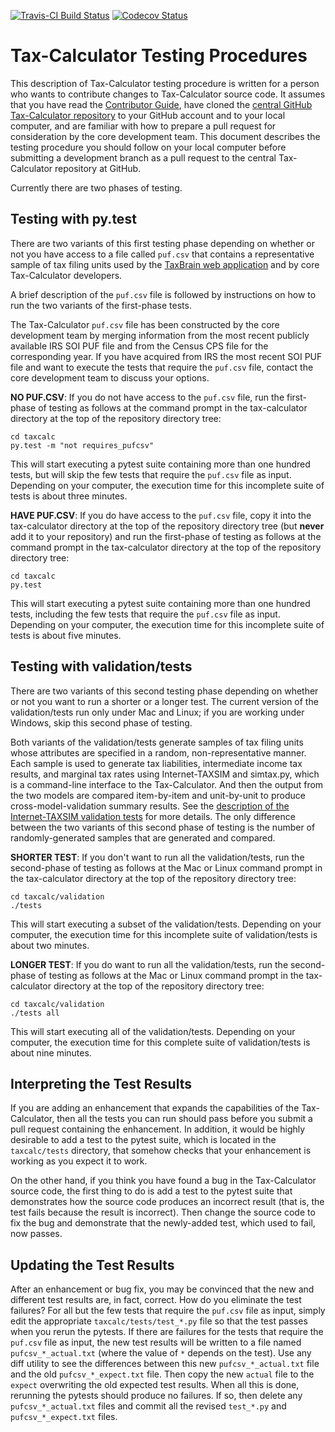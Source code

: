 [![Travis-CI Build Status](https://travis-ci.org/open-source-economics/Tax-Calculator.svg?branch=master)](https://travis-ci.org/open-source-economics/Tax-Calculator)
[![Codecov Status](https://codecov.io/github/open-source-economics/Tax-Calculator/coverage.svg?precision=2)](https://codecov.io/github/open-source-economics/Tax-Calculator)

Tax-Calculator Testing Procedures
=================================

This description of Tax-Calculator testing procedure is written for a
person who wants to contribute changes to Tax-Calculator source code.
It assumes that you have read the [Contributor
Guide](http://taxcalc.readthedocs.org/en/latest/contributor_guide.html),
have cloned the [central GitHub Tax-Calculator
repository](https://github.com/open-source-economics/Tax-Calculator)
to your GitHub account and to your local computer, and are familiar
with how to prepare a pull request for consideration by the core
development team.  This document describes the testing procedure you
should follow on your local computer before submitting a development
branch as a pull request to the central Tax-Calculator repository at
GitHub.

Currently there are two phases of testing.

Testing with py.test
--------------------

There are two variants of this first testing phase depending on
whether or not you have access to a file called ```puf.csv``` that
contains a representative sample of tax filing units used by the
[TaxBrain web application](http://www.ospc.org/taxbrain) and by core
Tax-Calculator developers.

A brief description of the ```puf.csv``` file is followed by
instructions on how to run the two variants of the first-phase tests.

The Tax-Calculator ```puf.csv``` file has been constructed by the core
development team by merging information from the most recent publicly
available IRS SOI PUF file and from the Census CPS file for the
corresponding year.  If you have acquired from IRS the most recent SOI
PUF file and want to execute the tests that require the ```puf.csv```
file, contact the core development team to discuss your options.

**NO PUF.CSV**: If you do not have access to the ```puf.csv``` file,
run the first-phase of testing as follows at the command prompt in the
tax-calculator directory at the top of the repository directory tree:

```
cd taxcalc
py.test -m "not requires_pufcsv"
```

This will start executing a pytest suite containing more than one
hundred tests, but will skip the few tests that require the
```puf.csv``` file as input.  Depending on your computer, the
execution time for this incomplete suite of tests is about three
minutes.

**HAVE PUF.CSV**: If you do have access to the ```puf.csv``` file,
copy it into the tax-calculator directory at the top of the repository
directory tree (but **never** add it to your repository) and run the
first-phase of testing as follows at the command prompt in the
tax-calculator directory at the top of the repository directory tree:

```
cd taxcalc
py.test
```

This will start executing a pytest suite containing more than one
hundred tests, including the few tests that require the ```puf.csv```
file as input.  Depending on your computer, the execution time for
this incomplete suite of tests is about five minutes.

Testing with validation/tests
-----------------------------

There are two variants of this second testing phase depending on
whether or not you want to run a shorter or a longer test.  The
current version of the validation/tests run only under Mac and Linux;
if you are working under Windows, skip this second phase of testing.

Both variants of the validation/tests generate samples of tax filing
units whose attributes are specified in a random, non-representative
manner.  Each sample is used to generate tax liabilities, intermediate
income tax results, and marginal tax rates using Internet-TAXSIM and
simtax.py, which is a command-line interface to the Tax-Calculator.
And then the output from the two models are compared item-by-item and
unit-by-unit to produce cross-model-validation summary results.  See
the [description of the Internet-TAXSIM validation
tests](taxcalc/validation/README.md) for more details.  The only
difference between the two variants of this second phase of testing is
the number of randomly-generated samples that are generated and
compared.

**SHORTER TEST**: If you don't want to run all the validation/tests,
run the second-phase of testing as follows at the Mac or Linux command
prompt in the tax-calculator directory at the top of the repository
directory tree:

```
cd taxcalc/validation
./tests
```

This will start executing a subset of the validation/tests.  Depending
on your computer, the execution time for this incomplete suite of
validation/tests is about two minutes.

**LONGER TEST**: If you do want to run all the validation/tests, run
the second-phase of testing as follows at the Mac or Linux command
prompt in the tax-calculator directory at the top of the repository
directory tree:

```
cd taxcalc/validation
./tests all
```

This will start executing all of the validation/tests.  Depending on
your computer, the execution time for this complete suite of
validation/tests is about nine minutes.

Interpreting the Test Results
-----------------------------

If you are adding an enhancement that expands the capabilities of the
Tax-Calculator, then all the tests you can run should pass before you
submit a pull request containing the enhancement.  In addition, it
would be highly desirable to add a test to the pytest suite, which is
located in the ```taxcalc/tests``` directory, that somehow checks that
your enhancement is working as you expect it to work.

On the other hand, if you think you have found a bug in the
Tax-Calculator source code, the first thing to do is add a test to the
pytest suite that demonstrates how the source code produces an
incorrect result (that is, the test fails because the result is
incorrect).  Then change the source code to fix the bug and
demonstrate that the newly-added test, which used to fail, now passes.

Updating the Test Results
-------------------------

After an enhancement or bug fix, you may be convinced that the new and
different test results are, in fact, correct.  How do you eliminate
the test failures?  For all but the few tests that require the
```puf.csv``` file as input, simply edit the appropriate
```taxcalc/tests/test_*.py``` file so that the test passes when you
rerun the pytests.  If there are failures for the tests that require
the ```puf.csv``` file as input, the new test results will be written
to a file named ```pufcsv_*_actual.txt``` (where the value of `*`
depends on the test).  Use any diff utility to see the differences
between this new ```pufcsv_*_actual.txt``` file and the old
```pufcsv_*_expect.txt``` file.  Then copy the new ```actual``` file
to the ```expect``` overwriting the old expected test results.  When
all this is done, rerunning the pytests should produce no failures.
If so, then delete any ```pufcsv_*_actual.txt``` files and commit all
the revised ```test_*.py``` and ```pufcsv_*_expect.txt``` files.
